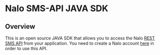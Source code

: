 # Nalo SMS-API JAVA SDK

## **Overview**
This is an open source JAVA SDK that allows you to access the Nalo [REST SMS API](http://nalosolutions.com/NALO%20SMS%20HTTp%20Api_current.pdf) from your application. You need to create a Nalo account [here](https://sms.nalosolutions.com/nalosms/signup.php/) in order to use this API.

